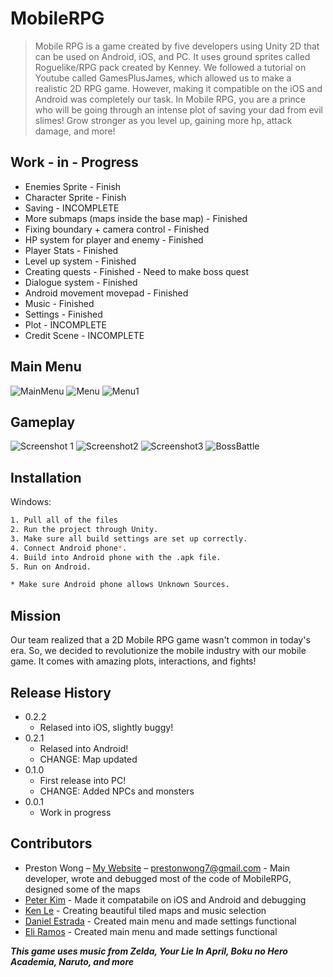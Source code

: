 # MobileRPG
> Mobile RPG is a game created by five developers using Unity 2D that can be used on Android, iOS, and PC. It uses ground sprites called Roguelike/RPG pack created by Kenney. We followed a tutorial on Youtube called GamesPlusJames, which allowed us to make a realistic 2D RPG game. However, making it compatible on the iOS and Android was completely our task. In Mobile RPG, you are a prince who will be going through an intense plot of saving your dad from evil slimes! Grow stronger as you level up, gaining more hp, attack damage, and more! 


## Work - in - Progress
- Enemies Sprite - Finish
- Character Sprite - Finish
- Saving - INCOMPLETE
- More submaps (maps inside the base map) - Finished
- Fixing boundary + camera control - Finished
- HP system for player and enemy - Finished
- Player Stats - Finished
- Level up system - Finished
- Creating quests - Finished - Need to make boss quest
- Dialogue system - Finished
- Android movement movepad - Finished
- Music - Finished
- Settings - Finished
- Plot - INCOMPLETE
- Credit Scene - INCOMPLETE

## Main Menu ##
![MainMenu](https://user-images.githubusercontent.com/30359951/48515419-7f26b300-e815-11e8-89f1-2e5ae69f96cf.png)
![Menu](https://user-images.githubusercontent.com/30359951/48515472-a7aead00-e815-11e8-8579-8f494e2f7bd1.png)
![Menu1](https://user-images.githubusercontent.com/30359951/48515247-193a2b80-e815-11e8-854c-7d3439786674.png)

## Gameplay ##
![Screenshot 1](https://user-images.githubusercontent.com/30359951/40204295-e2ac9894-59dc-11e8-9954-82e8d3864504.png)
![Screenshot2](https://user-images.githubusercontent.com/30359951/40204373-28400daa-59dd-11e8-82e2-aee75cd90aff.png)
![Screenshot3](https://user-images.githubusercontent.com/30359951/40222572-cd4c158a-5a34-11e8-93e2-b317dfbec904.png)
![BossBattle](https://user-images.githubusercontent.com/30359951/48515360-59011300-e815-11e8-9206-7fdd65ca0693.png)


## Installation

Windows:

```sh
1. Pull all of the files
2. Run the project through Unity.
3. Make sure all build settings are set up correctly.
4. Connect Android phone*.
4. Build into Android phone with the .apk file.
5. Run on Android.

* Make sure Android phone allows Unknown Sources.
```

## Mission

Our team realized that a 2D Mobile RPG game wasn't common in today's era. So, we decided to revolutionize the mobile industry with our mobile game. It comes with amazing plots, interactions, and fights!


## Release History
* 0.2.2
    * Relased into iOS, slightly buggy!
* 0.2.1
    * Relased into Android!
    * CHANGE: Map updated
* 0.1.0
    * First release into PC!
    * CHANGE: Added NPCs and monsters
* 0.0.1
    * Work in progress

## Contributors

- Preston Wong – [My Website](https://prestonwong7.github.io) – prestonwong7@gmail.com - Main developer, wrote and debugged most of the code of MobileRPG, designed some of the maps
- [Peter Kim](https://github.com/peterkim0226) - Made it compatabile on iOS and Android and debugging
- [Ken Le](https://github.com/kenle123) - Creating beautiful tiled maps and music selection
- [Daniel Estrada](https://github.com/DanielEstrada1) - Created main menu and made settings functional
- [Eli Ramos](https://github.com/elijahramos) - Created main menu and made settings functional 

***This game uses music from Zelda, Your Lie In April, Boku no Hero Academia, Naruto, and more***


